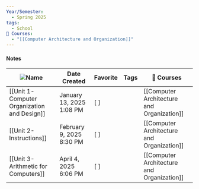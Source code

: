 ```yaml
---
Year/Semester:
  - Spring 2025
tags:
  - School
📕 Courses:
  - "[[Computer Architecture and Organization]]"
---
```

#### Notes
|![](https://www.notion.so/icons/clipping_gray.svg)Name|Date Created|Favorite|Tags|📕 Courses|
|---|---|---|---|---|
|[[Unit 1- Computer Organization and Design]]|January 13, 2025 1:08 PM|[ ]||[[Computer Architecture and Organization]]|
|[[Unit 2- Instructions]]|February 9, 2025 8:30 PM|[ ]||[[Computer Architecture and Organization]]|
|[[Unit 3- Arithmetic for Computers]]|April 4, 2025 6:06 PM|[ ]||[[Computer Architecture and Organization]]|